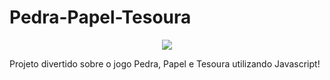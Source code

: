 # Pedra-Papel-Tesoura
<p align="center">
<img loading="lazy" src="http://img.shields.io/static/v1?label=STATUS&message=EM+DESENVOLVIMENTO&color=GREEN&style=for-the-badge"> 

Projeto divertido sobre o jogo Pedra, Papel e Tesoura utilizando Javascript!
